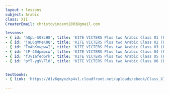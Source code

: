```yaml
--- 
layout : lessons 
subject: Arabic
class: XII
CreaterEmail: christovincent2003@gmail.com

lessons:
- { id: 'hQpL-S08cH8', title: 'KITE VICTERS Plus two Arabic Class 01 (First Bell-ഫസ്റ്റ് ബെല്‍)' }
- { id: 'jaL6qMMeK8Q', title: 'KITE VICTERS Plus two Arabic Class 02 (First Bell-ഫസ്റ്റ് ബെല്‍)' }
- { id: 'TxAbKmwpwwI', title: 'KITE VICTERS Plus two Arabic Class 03 (First Bell-ഫസ്റ്റ് ബെല്‍)' }
- { id: 'lP-40dpmpcw', title: 'KITE VICTERS Plus two Arabic Class 04 (First Bell-ഫസ്റ്റ് ബെല്‍)' }
- { id: 'fJv1afed6rk', title: 'KITE VICTERS Plus two Arabic Class 05 (First Bell-ഫസ്റ്റ് ബെല്‍)' }
- { id: 'pYT-ygVVFl8', title: 'KITE VICTERS Plus two Arabic Class 06 (First Bell-ഫസ്റ്റ് ബെല്‍)' }


textbooks:
- { link: 'https://d1v6qmyxzkp4v1.cloudfront.net/uploads/ebook/Class_XII/Arabic/Arabic.pdf', title: 'Arabic' , medium: '' }

---
```

